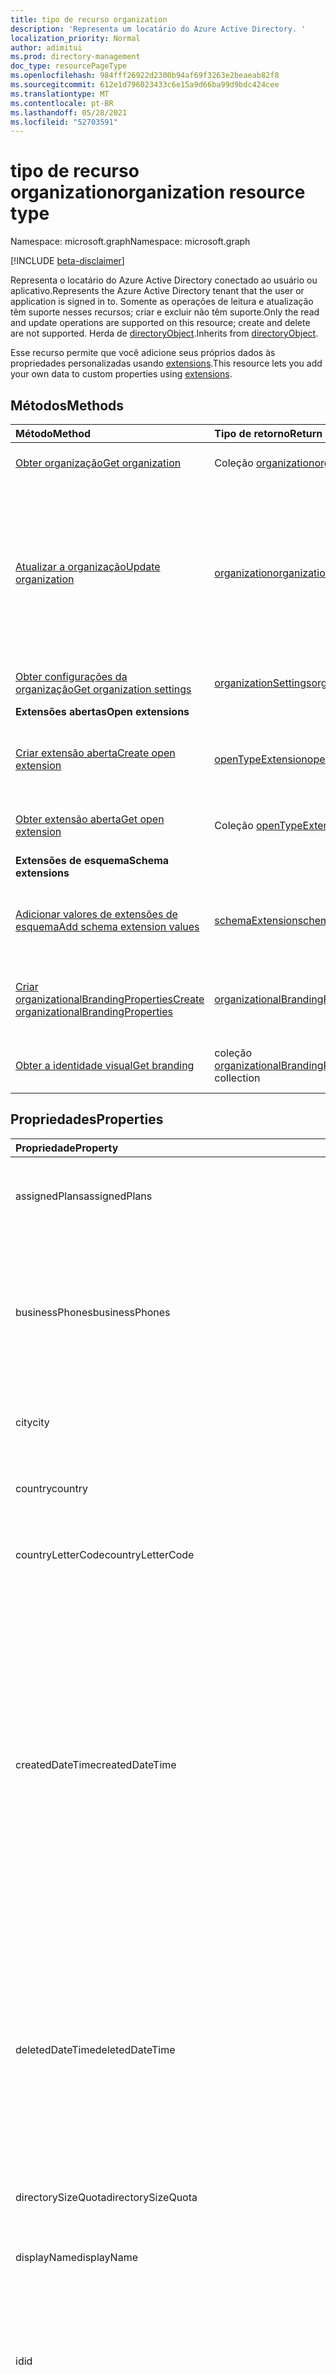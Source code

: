```yaml
---
title: tipo de recurso organization
description: 'Representa um locatário do Azure Active Directory. '
localization_priority: Normal
author: adimitui
ms.prod: directory-management
doc_type: resourcePageType
ms.openlocfilehash: 984fff26922d2300b94af69f3263e2beaeab82f8
ms.sourcegitcommit: 612e1d796023433c6e15a9d66ba99d9bdc424cee
ms.translationtype: MT
ms.contentlocale: pt-BR
ms.lasthandoff: 05/28/2021
ms.locfileid: "52703591"
---
```

# <a name="organization-resource-type"></a><span data-ttu-id="720b5-103">tipo de recurso organization</span><span class="sxs-lookup"><span data-stu-id="720b5-103">organization resource type</span></span>

<span data-ttu-id="720b5-104">Namespace: microsoft.graph</span><span class="sxs-lookup"><span data-stu-id="720b5-104">Namespace: microsoft.graph</span></span>

[!INCLUDE [beta-disclaimer](../../includes/beta-disclaimer.md)]

<span data-ttu-id="720b5-105">Representa o locatário do Azure Active Directory conectado ao usuário ou aplicativo.</span><span class="sxs-lookup"><span data-stu-id="720b5-105">Represents the Azure Active Directory tenant that the user or application is signed in to.</span></span> <span data-ttu-id="720b5-106">Somente as operações de leitura e atualização têm suporte nesses recursos; criar e excluir não têm suporte.</span><span class="sxs-lookup"><span data-stu-id="720b5-106">Only the read and update operations are supported on this resource; create and delete are not supported.</span></span> <span data-ttu-id="720b5-107">Herda de [directoryObject](directoryobject.md).</span><span class="sxs-lookup"><span data-stu-id="720b5-107">Inherits from [directoryObject](directoryobject.md).</span></span>

<span data-ttu-id="720b5-108">Esse recurso permite que você adicione seus próprios dados às propriedades personalizadas usando [extensions](/graph/extensibility-overview).</span><span class="sxs-lookup"><span data-stu-id="720b5-108">This resource lets you add your own data to custom properties using [extensions](/graph/extensibility-overview).</span></span>

## <a name="methods"></a><span data-ttu-id="720b5-109">Métodos</span><span class="sxs-lookup"><span data-stu-id="720b5-109">Methods</span></span>

| <span data-ttu-id="720b5-110">Método</span><span class="sxs-lookup"><span data-stu-id="720b5-110">Method</span></span>       | <span data-ttu-id="720b5-111">Tipo de retorno</span><span class="sxs-lookup"><span data-stu-id="720b5-111">Return Type</span></span>  |<span data-ttu-id="720b5-112">Descrição</span><span class="sxs-lookup"><span data-stu-id="720b5-112">Description</span></span>|
|:---------------|:--------|:----------|
|[<span data-ttu-id="720b5-113">Obter organização</span><span class="sxs-lookup"><span data-stu-id="720b5-113">Get organization</span></span>](../api/organization-get.md) | <span data-ttu-id="720b5-114">Coleção [organization](organization.md)</span><span class="sxs-lookup"><span data-stu-id="720b5-114">[organization](organization.md) collection</span></span>|<span data-ttu-id="720b5-115">Leia as propriedades e as relações do objeto de organização.</span><span class="sxs-lookup"><span data-stu-id="720b5-115">Read properties and relationships of organization object.</span></span>|
|[<span data-ttu-id="720b5-116">Atualizar a organização</span><span class="sxs-lookup"><span data-stu-id="720b5-116">Update organization</span></span>](../api/organization-update.md) | [<span data-ttu-id="720b5-117">organization</span><span class="sxs-lookup"><span data-stu-id="720b5-117">organization</span></span>](organization.md)  |<span data-ttu-id="720b5-118">Atualize o objeto organization.</span><span class="sxs-lookup"><span data-stu-id="720b5-118">Update organization object.</span></span> <span data-ttu-id="720b5-119">As únicas propriedades que podem ser atualizadas são: **marketingNotificationMails**, **technicalNotificationMails**, **securityComplianceNotificationMails**, **securityComplianceNotificationPhones** e **privacyProfile**.</span><span class="sxs-lookup"><span data-stu-id="720b5-119">The only properties that can be updated are: **marketingNotificationMails**, **technicalNotificationMails**, **securityComplianceNotificationMails**, **securityComplianceNotificationPhones** and **privacyProfile**.</span></span> |
| [<span data-ttu-id="720b5-120">Obter configurações da organização</span><span class="sxs-lookup"><span data-stu-id="720b5-120">Get organization settings</span></span>](../api/organizationsettings-get.md) | [<span data-ttu-id="720b5-121">organizationSettings</span><span class="sxs-lookup"><span data-stu-id="720b5-121">organizationSettings</span></span>](organizationsettings.md) | <span data-ttu-id="720b5-122">Leia o objeto de configurações da organização.</span><span class="sxs-lookup"><span data-stu-id="720b5-122">Read the organization settings object.</span></span> |
|<span data-ttu-id="720b5-123">**Extensões abertas**</span><span class="sxs-lookup"><span data-stu-id="720b5-123">**Open extensions**</span></span>| | |
|[<span data-ttu-id="720b5-124">Criar extensão aberta</span><span class="sxs-lookup"><span data-stu-id="720b5-124">Create open extension</span></span>](../api/opentypeextension-post-opentypeextension.md) |[<span data-ttu-id="720b5-125">openTypeExtension</span><span class="sxs-lookup"><span data-stu-id="720b5-125">openTypeExtension</span></span>](opentypeextension.md)| <span data-ttu-id="720b5-126">Crie uma extensão aberta e adicione propriedades personalizadas a uma instância nova ou existente de um recurso.</span><span class="sxs-lookup"><span data-stu-id="720b5-126">Create an open extension and add custom properties to a new or existing resource.</span></span>|
|[<span data-ttu-id="720b5-127">Obter extensão aberta</span><span class="sxs-lookup"><span data-stu-id="720b5-127">Get open extension</span></span>](../api/opentypeextension-get.md) |<span data-ttu-id="720b5-128">Coleção [openTypeExtension](opentypeextension.md)</span><span class="sxs-lookup"><span data-stu-id="720b5-128">[openTypeExtension](opentypeextension.md) collection</span></span>| <span data-ttu-id="720b5-129">Obtenha uma extensão aberta identificada pelo nome da extensão.</span><span class="sxs-lookup"><span data-stu-id="720b5-129">Get an open extension identified by the extension name.</span></span>|
|<span data-ttu-id="720b5-130">**Extensões de esquema**</span><span class="sxs-lookup"><span data-stu-id="720b5-130">**Schema extensions**</span></span>| | |
|[<span data-ttu-id="720b5-131">Adicionar valores de extensões de esquema</span><span class="sxs-lookup"><span data-stu-id="720b5-131">Add schema extension values</span></span>](../api/schemaextension-post-schemaextensions.md) | [<span data-ttu-id="720b5-132">schemaExtension</span><span class="sxs-lookup"><span data-stu-id="720b5-132">schemaExtension</span></span>](schemaextension.md) | <span data-ttu-id="720b5-133">Cria uma definição para a extensão de esquema e usa-a para adicionar dados digitados personalizados a um recurso.</span><span class="sxs-lookup"><span data-stu-id="720b5-133">Create a schema extension definition and then use it to add custom typed data to a resource.</span></span>|
|[<span data-ttu-id="720b5-134">Criar organizationalBrandingProperties</span><span class="sxs-lookup"><span data-stu-id="720b5-134">Create organizationalBrandingProperties</span></span>](../api/organizationalbrandingproperties-create.md) | [<span data-ttu-id="720b5-135">organizationalBrandingProperties</span><span class="sxs-lookup"><span data-stu-id="720b5-135">organizationalBrandingProperties</span></span>](organizationalbrandingproperties.md) | <span data-ttu-id="720b5-136">Crie uma nova organizationalBrandingProperties postando na coleção de identidade visual.</span><span class="sxs-lookup"><span data-stu-id="720b5-136">Create a new organizationalBrandingProperties by posting to the branding collection.</span></span> |
|[<span data-ttu-id="720b5-137">Obter a identidade visual</span><span class="sxs-lookup"><span data-stu-id="720b5-137">Get branding</span></span>](../api/organizationalbrandingproperties-get.md) | <span data-ttu-id="720b5-138">coleção [organizationalBrandingProperties](organizationalbrandingproperties.md)</span><span class="sxs-lookup"><span data-stu-id="720b5-138">[organizationalBrandingProperties](organizationalbrandingproperties.md) collection</span></span> | <span data-ttu-id="720b5-139">Obter uma coleção de objetos organizationalBrandingProperties.</span><span class="sxs-lookup"><span data-stu-id="720b5-139">Get an organizationalBrandingProperties object collection.</span></span> |

## <a name="properties"></a><span data-ttu-id="720b5-140">Propriedades</span><span class="sxs-lookup"><span data-stu-id="720b5-140">Properties</span></span> 
| <span data-ttu-id="720b5-141">Propriedade</span><span class="sxs-lookup"><span data-stu-id="720b5-141">Property</span></span> | <span data-ttu-id="720b5-142">Tipo</span><span class="sxs-lookup"><span data-stu-id="720b5-142">Type</span></span>   | <span data-ttu-id="720b5-143">Descrição</span><span class="sxs-lookup"><span data-stu-id="720b5-143">Description</span></span> |
|:-------- |:---- |:----------- |
| <span data-ttu-id="720b5-144">assignedPlans</span><span class="sxs-lookup"><span data-stu-id="720b5-144">assignedPlans</span></span> | <span data-ttu-id="720b5-145">Coleção [assignedPlan](assignedplan.md)</span><span class="sxs-lookup"><span data-stu-id="720b5-145">[assignedPlan](assignedplan.md) collection</span></span> | <span data-ttu-id="720b5-p103">A coleção de planos de serviço associados ao locatário. Não anulável.</span><span class="sxs-lookup"><span data-stu-id="720b5-p103">The collection of service plans associated with the tenant. Not nullable.</span></span> |
| <span data-ttu-id="720b5-148">businessPhones</span><span class="sxs-lookup"><span data-stu-id="720b5-148">businessPhones</span></span> | <span data-ttu-id="720b5-149">Coleção de cadeias de caracteres</span><span class="sxs-lookup"><span data-stu-id="720b5-149">String collection</span></span> | <span data-ttu-id="720b5-150">Número de telefone da organização.</span><span class="sxs-lookup"><span data-stu-id="720b5-150">Telephone number for the organization.</span></span> <span data-ttu-id="720b5-151">Embora isso seja uma coleção de cadeias de caracteres, somente um número pode ser definido para essa propriedade.</span><span class="sxs-lookup"><span data-stu-id="720b5-151">Although this is a string collection, only one number can be set for this property.</span></span> |
| <span data-ttu-id="720b5-152">city</span><span class="sxs-lookup"><span data-stu-id="720b5-152">city</span></span> | <span data-ttu-id="720b5-153">Cadeia de caracteres</span><span class="sxs-lookup"><span data-stu-id="720b5-153">String</span></span> | <span data-ttu-id="720b5-154">Nome da cidade do endereço da organização.</span><span class="sxs-lookup"><span data-stu-id="720b5-154">City name of the address for the organization.</span></span> |
| <span data-ttu-id="720b5-155">country</span><span class="sxs-lookup"><span data-stu-id="720b5-155">country</span></span> | <span data-ttu-id="720b5-156">Cadeia de caracteres</span><span class="sxs-lookup"><span data-stu-id="720b5-156">String</span></span> | <span data-ttu-id="720b5-157">Nome do país/região do endereço da organização.</span><span class="sxs-lookup"><span data-stu-id="720b5-157">Country/region name of the address for the organization.</span></span> |
| <span data-ttu-id="720b5-158">countryLetterCode</span><span class="sxs-lookup"><span data-stu-id="720b5-158">countryLetterCode</span></span> | <span data-ttu-id="720b5-159">Cadeia de caracteres</span><span class="sxs-lookup"><span data-stu-id="720b5-159">String</span></span> | <span data-ttu-id="720b5-160">Abreviação do país/região da organização.</span><span class="sxs-lookup"><span data-stu-id="720b5-160">Country/region abbreviation for the organization.</span></span> |
| <span data-ttu-id="720b5-161">createdDateTime</span><span class="sxs-lookup"><span data-stu-id="720b5-161">createdDateTime</span></span> | <span data-ttu-id="720b5-162">DateTimeOffset</span><span class="sxs-lookup"><span data-stu-id="720b5-162">DateTimeOffset</span></span> | <span data-ttu-id="720b5-163">Carimbo de hora de criação da organização.</span><span class="sxs-lookup"><span data-stu-id="720b5-163">Timestamp of when the organization was created.</span></span> <span data-ttu-id="720b5-164">Não é possível modificar o valor e ele é preenchido automaticamente quando a organização é criada.</span><span class="sxs-lookup"><span data-stu-id="720b5-164">The value cannot be modified and is automatically populated when the organization is created.</span></span> <span data-ttu-id="720b5-165">O tipo Timestamp representa informações de data e hora usando o formato ISO 8601 e está sempre no horário UTC.</span><span class="sxs-lookup"><span data-stu-id="720b5-165">The Timestamp type represents date and time information using ISO 8601 format and is always in UTC time.</span></span> <span data-ttu-id="720b5-166">Por exemplo, meia-noite UTC em 1 de janeiro de 2014 é `2014-01-01T00:00:00Z`.</span><span class="sxs-lookup"><span data-stu-id="720b5-166">For example, midnight UTC on Jan 1, 2014 is `2014-01-01T00:00:00Z`.</span></span> <span data-ttu-id="720b5-167">Somente leitura.</span><span class="sxs-lookup"><span data-stu-id="720b5-167">Read-only.</span></span> |
| <span data-ttu-id="720b5-168">deletedDateTime</span><span class="sxs-lookup"><span data-stu-id="720b5-168">deletedDateTime</span></span> | <span data-ttu-id="720b5-169">DateTimeOffset</span><span class="sxs-lookup"><span data-stu-id="720b5-169">DateTimeOffset</span></span> | <span data-ttu-id="720b5-170">Representa a data e a hora que o locatário do Azure AD foi excluído usando o formato ISO 8601 e está sempre no horário do UTC.</span><span class="sxs-lookup"><span data-stu-id="720b5-170">Represents date and time of when the Azure AD tenant was deleted using ISO 8601 format and is always in UTC time.</span></span> <span data-ttu-id="720b5-171">Por exemplo, meia-noite UTC em 1 de janeiro de 2014 é `2014-01-01T00:00:00Z`.</span><span class="sxs-lookup"><span data-stu-id="720b5-171">For example, midnight UTC on Jan 1, 2014 is `2014-01-01T00:00:00Z`.</span></span> <span data-ttu-id="720b5-172">Somente leitura.</span><span class="sxs-lookup"><span data-stu-id="720b5-172">Read-only.</span></span> |
| <span data-ttu-id="720b5-173">directorySizeQuota</span><span class="sxs-lookup"><span data-stu-id="720b5-173">directorySizeQuota</span></span> | [<span data-ttu-id="720b5-174">directorySizeQuota</span><span class="sxs-lookup"><span data-stu-id="720b5-174">directorySizeQuota</span></span>](directorySizeQuota.md) | <span data-ttu-id="720b5-175">As informações de cota de tamanho do diretório de uma organização.</span><span class="sxs-lookup"><span data-stu-id="720b5-175">The directory size quota information of an organization.</span></span> |
| <span data-ttu-id="720b5-176">displayName</span><span class="sxs-lookup"><span data-stu-id="720b5-176">displayName</span></span> | <span data-ttu-id="720b5-177">String</span><span class="sxs-lookup"><span data-stu-id="720b5-177">String</span></span> | <span data-ttu-id="720b5-178">O nome de exibição do locatário.</span><span class="sxs-lookup"><span data-stu-id="720b5-178">The display name for the tenant.</span></span> |
| <span data-ttu-id="720b5-179">id</span><span class="sxs-lookup"><span data-stu-id="720b5-179">id</span></span> | <span data-ttu-id="720b5-180">Cadeia de caracteres</span><span class="sxs-lookup"><span data-stu-id="720b5-180">String</span></span> | <span data-ttu-id="720b5-181">A ID do locatário, um identificador exclusivo que representa a organização (ou Locatário).</span><span class="sxs-lookup"><span data-stu-id="720b5-181">The tenant ID, a unique identifier representing the organization (or tenant).</span></span> <span data-ttu-id="720b5-182">Herdado de [directoryObject](directoryobject.md).</span><span class="sxs-lookup"><span data-stu-id="720b5-182">Inherited from [directoryObject](directoryobject.md).</span></span> <span data-ttu-id="720b5-183">Chave.</span><span class="sxs-lookup"><span data-stu-id="720b5-183">Key.</span></span> <span data-ttu-id="720b5-184">Não anulável.</span><span class="sxs-lookup"><span data-stu-id="720b5-184">Not nullable.</span></span> <span data-ttu-id="720b5-185">Somente leitura.</span><span class="sxs-lookup"><span data-stu-id="720b5-185">Read-only.</span></span> |
| <span data-ttu-id="720b5-186">isMultipleDataLocationsForServicesEnabled</span><span class="sxs-lookup"><span data-stu-id="720b5-186">isMultipleDataLocationsForServicesEnabled</span></span> | <span data-ttu-id="720b5-187">Boolean</span><span class="sxs-lookup"><span data-stu-id="720b5-187">Boolean</span></span> | <span data-ttu-id="720b5-188">`true` se a organização estiver habilitada para Multi-Geo; `false` se a organização não estiver habilitada para Multi-Geo; `null` (padrão).</span><span class="sxs-lookup"><span data-stu-id="720b5-188">`true` if organization is Multi-Geo enabled; `false` if organization is not Multi-Geo enabled; `null` (default).</span></span> <span data-ttu-id="720b5-189">Somente leitura.</span><span class="sxs-lookup"><span data-stu-id="720b5-189">Read-only.</span></span> <span data-ttu-id="720b5-190">Para saber mais, confira [OneDrive Online Multi-Geo](/sharepoint/dev/solution-guidance/multigeo-introduction).</span><span class="sxs-lookup"><span data-stu-id="720b5-190">For more information, see [OneDrive Online Multi-Geo](/sharepoint/dev/solution-guidance/multigeo-introduction).</span></span> |
| <span data-ttu-id="720b5-191">marketingNotificationEmails</span><span class="sxs-lookup"><span data-stu-id="720b5-191">marketingNotificationEmails</span></span> | <span data-ttu-id="720b5-192">Coleção de cadeias de caracteres</span><span class="sxs-lookup"><span data-stu-id="720b5-192">String collection</span></span> | <span data-ttu-id="720b5-193">Não anulável.</span><span class="sxs-lookup"><span data-stu-id="720b5-193">Not nullable.</span></span> |
| <span data-ttu-id="720b5-194">objectType</span><span class="sxs-lookup"><span data-stu-id="720b5-194">objectType</span></span> | <span data-ttu-id="720b5-195">String</span><span class="sxs-lookup"><span data-stu-id="720b5-195">String</span></span> | <span data-ttu-id="720b5-196">Uma cadeia de caracteres que identifica o tipo de objeto.</span><span class="sxs-lookup"><span data-stu-id="720b5-196">A string that identifies the object type.</span></span> <span data-ttu-id="720b5-197">Para locatários, o valor é `Company` sempre .</span><span class="sxs-lookup"><span data-stu-id="720b5-197">For tenants the value is always `Company`.</span></span>|
| <span data-ttu-id="720b5-198">onPremisesLastSyncDateTime</span><span class="sxs-lookup"><span data-stu-id="720b5-198">onPremisesLastSyncDateTime</span></span> | <span data-ttu-id="720b5-199">DateTimeOffset</span><span class="sxs-lookup"><span data-stu-id="720b5-199">DateTimeOffset</span></span> | <span data-ttu-id="720b5-200">A hora e a data em que o locatário foi sincronizado pela última vez com o diretório local.</span><span class="sxs-lookup"><span data-stu-id="720b5-200">The time and date at which the tenant was last synced with the on-premises directory.</span></span> <span data-ttu-id="720b5-201">O tipo Timestamp representa informações de data e hora usando o formato ISO 8601 e está sempre no horário UTC.</span><span class="sxs-lookup"><span data-stu-id="720b5-201">The Timestamp type represents date and time information using ISO 8601 format and is always in UTC time.</span></span> <span data-ttu-id="720b5-202">Por exemplo, meia-noite UTC em 1 de janeiro de 2014 é `2014-01-01T00:00:00Z`.</span><span class="sxs-lookup"><span data-stu-id="720b5-202">For example, midnight UTC on Jan 1, 2014 is `2014-01-01T00:00:00Z`.</span></span>|
| <span data-ttu-id="720b5-203">onPremisesSyncEnabled</span><span class="sxs-lookup"><span data-stu-id="720b5-203">onPremisesSyncEnabled</span></span> | <span data-ttu-id="720b5-204">Boolean</span><span class="sxs-lookup"><span data-stu-id="720b5-204">Boolean</span></span> | <span data-ttu-id="720b5-205">`true` se esse objeto for sincronizado de um diretório local; se esse objeto foi originalmente sincronizado de um diretório local, mas `false` não está mais sincronizado; Anulavel.</span><span class="sxs-lookup"><span data-stu-id="720b5-205">`true` if this object is synced from an on-premises directory; `false` if this object was originally synced from an on-premises directory but is no longer synced; Nullable.</span></span> <span data-ttu-id="720b5-206">`null` se este objeto nunca foi sincronizado de um diretório local (padrão).</span><span class="sxs-lookup"><span data-stu-id="720b5-206">`null` if this object has never been synced from an on-premises directory (default).</span></span> |
| <span data-ttu-id="720b5-207">postalCode</span><span class="sxs-lookup"><span data-stu-id="720b5-207">postalCode</span></span> | <span data-ttu-id="720b5-208">Cadeia de caracteres</span><span class="sxs-lookup"><span data-stu-id="720b5-208">String</span></span> | <span data-ttu-id="720b5-209">CEP do endereço da organização.</span><span class="sxs-lookup"><span data-stu-id="720b5-209">Postal code of the address for the organization.</span></span> |
| <span data-ttu-id="720b5-210">preferredLanguage</span><span class="sxs-lookup"><span data-stu-id="720b5-210">preferredLanguage</span></span> | <span data-ttu-id="720b5-211">String</span><span class="sxs-lookup"><span data-stu-id="720b5-211">String</span></span> | <span data-ttu-id="720b5-212">O idioma preferencial da organização.</span><span class="sxs-lookup"><span data-stu-id="720b5-212">The preferred language for the organization.</span></span> <span data-ttu-id="720b5-213">Deve seguir o Código ISO 639-1; por exemplo `en`.</span><span class="sxs-lookup"><span data-stu-id="720b5-213">Should follow ISO 639-1 Code; for example `en`.</span></span> |
| <span data-ttu-id="720b5-214">privacyProfile</span><span class="sxs-lookup"><span data-stu-id="720b5-214">privacyProfile</span></span> | [<span data-ttu-id="720b5-215">privacyProfile</span><span class="sxs-lookup"><span data-stu-id="720b5-215">privacyProfile</span></span>](privacyprofile.md) | <span data-ttu-id="720b5-216">O perfil de privacidade de uma organização.</span><span class="sxs-lookup"><span data-stu-id="720b5-216">The privacy profile of an organization.</span></span> |
| <span data-ttu-id="720b5-217">provisionedPlans</span><span class="sxs-lookup"><span data-stu-id="720b5-217">provisionedPlans</span></span> | <span data-ttu-id="720b5-218">coleção [provisionedPlan](provisionedplan.md)</span><span class="sxs-lookup"><span data-stu-id="720b5-218">[provisionedPlan](provisionedplan.md) collection</span></span> | <span data-ttu-id="720b5-219">Não anulável.</span><span class="sxs-lookup"><span data-stu-id="720b5-219">Not nullable.</span></span> |
| <span data-ttu-id="720b5-220">securityComplianceNotificationMails</span><span class="sxs-lookup"><span data-stu-id="720b5-220">securityComplianceNotificationMails</span></span> | <span data-ttu-id="720b5-221">Coleção de cadeias de caracteres</span><span class="sxs-lookup"><span data-stu-id="720b5-221">String collection</span></span> ||
| <span data-ttu-id="720b5-222">securityComplianceNotificationPhones</span><span class="sxs-lookup"><span data-stu-id="720b5-222">securityComplianceNotificationPhones</span></span> | <span data-ttu-id="720b5-223">Coleção de cadeias de caracteres</span><span class="sxs-lookup"><span data-stu-id="720b5-223">String collection</span></span> ||
| <span data-ttu-id="720b5-224">state</span><span class="sxs-lookup"><span data-stu-id="720b5-224">state</span></span> | <span data-ttu-id="720b5-225">Cadeia de caracteres</span><span class="sxs-lookup"><span data-stu-id="720b5-225">String</span></span> | <span data-ttu-id="720b5-226">Nome do estado do endereço da organização.</span><span class="sxs-lookup"><span data-stu-id="720b5-226">State name of the address for the organization.</span></span> |
| <span data-ttu-id="720b5-227">street</span><span class="sxs-lookup"><span data-stu-id="720b5-227">street</span></span> | <span data-ttu-id="720b5-228">Cadeia de caracteres</span><span class="sxs-lookup"><span data-stu-id="720b5-228">String</span></span> | <span data-ttu-id="720b5-229">Nome da rua do endereço da organização.</span><span class="sxs-lookup"><span data-stu-id="720b5-229">Street name of the address for organization.</span></span> |
| <span data-ttu-id="720b5-230">technicalNotificationMails</span><span class="sxs-lookup"><span data-stu-id="720b5-230">technicalNotificationMails</span></span> |<span data-ttu-id="720b5-231">Coleção de cadeias de caracteres</span><span class="sxs-lookup"><span data-stu-id="720b5-231">String collection</span></span> | <span data-ttu-id="720b5-232">Não anulável.</span><span class="sxs-lookup"><span data-stu-id="720b5-232">Not nullable.</span></span> |
| <span data-ttu-id="720b5-233">verifiedDomains</span><span class="sxs-lookup"><span data-stu-id="720b5-233">verifiedDomains</span></span> | <span data-ttu-id="720b5-234">[coleção verifiedDomain](verifieddomain.md)</span><span class="sxs-lookup"><span data-stu-id="720b5-234">[verifiedDomain](verifieddomain.md) collection</span></span>|<span data-ttu-id="720b5-p113">A coleção de domínios associados a este locatário. Não anulável.</span><span class="sxs-lookup"><span data-stu-id="720b5-p113">The collection of domains associated with this tenant. Not nullable.</span></span> |

## <a name="relationships"></a><span data-ttu-id="720b5-237">Relações</span><span class="sxs-lookup"><span data-stu-id="720b5-237">Relationships</span></span>

| <span data-ttu-id="720b5-238">Relação</span><span class="sxs-lookup"><span data-stu-id="720b5-238">Relationship</span></span>  | <span data-ttu-id="720b5-239">Tipo</span><span class="sxs-lookup"><span data-stu-id="720b5-239">Type</span></span>  |<span data-ttu-id="720b5-240">Descrição</span><span class="sxs-lookup"><span data-stu-id="720b5-240">Description</span></span>|
|:---------------|:--------|:----------|
|<span data-ttu-id="720b5-241">certificateBasedAuthConfiguration</span><span class="sxs-lookup"><span data-stu-id="720b5-241">certificateBasedAuthConfiguration</span></span>|<span data-ttu-id="720b5-242">coleção [certificateBasedAuthConfiguration](certificatebasedauthconfiguration.md)</span><span class="sxs-lookup"><span data-stu-id="720b5-242">[certificateBasedAuthConfiguration](certificatebasedauthconfiguration.md) collection</span></span>| <span data-ttu-id="720b5-243">Propriedade navigation para gerenciar a configuração de autenticação baseada em certificado.</span><span class="sxs-lookup"><span data-stu-id="720b5-243">Navigation property to manage  certificate-based authentication configuration.</span></span> <span data-ttu-id="720b5-244">Somente uma única instância de certificateBasedAuthConfiguration pode ser criada na coleção.</span><span class="sxs-lookup"><span data-stu-id="720b5-244">Only a single instance of certificateBasedAuthConfiguration can be created in the collection.</span></span>  |
|<span data-ttu-id="720b5-245">extensions</span><span class="sxs-lookup"><span data-stu-id="720b5-245">extensions</span></span>|<span data-ttu-id="720b5-246">Coleção [extension](extension.md)</span><span class="sxs-lookup"><span data-stu-id="720b5-246">[extension](extension.md) collection</span></span>|<span data-ttu-id="720b5-247">A coleção de extensões abertas definidas para o recurso da organização.</span><span class="sxs-lookup"><span data-stu-id="720b5-247">The collection of open extensions defined for the organization resource.</span></span> <span data-ttu-id="720b5-248">Anulável.</span><span class="sxs-lookup"><span data-stu-id="720b5-248">Nullable.</span></span>| 
|<span data-ttu-id="720b5-249">organizationalBranding</span><span class="sxs-lookup"><span data-stu-id="720b5-249">organizationalBranding</span></span>|<span data-ttu-id="720b5-250">coleção [organizationalBrandingProperties](organizationalbrandingproperties.md)</span><span class="sxs-lookup"><span data-stu-id="720b5-250">[organizationalBrandingProperties](organizationalbrandingproperties.md) collection</span></span>| <span data-ttu-id="720b5-251">Identidade visual da organização.</span><span class="sxs-lookup"><span data-stu-id="720b5-251">Branding for the organization.</span></span> <span data-ttu-id="720b5-252">Anulável.</span><span class="sxs-lookup"><span data-stu-id="720b5-252">Nullable.</span></span>|
|<span data-ttu-id="720b5-253">settings</span><span class="sxs-lookup"><span data-stu-id="720b5-253">settings</span></span>|[<span data-ttu-id="720b5-254">organizationSettings</span><span class="sxs-lookup"><span data-stu-id="720b5-254">organizationSettings</span></span>](organizationsettings.md) | <span data-ttu-id="720b5-255">Recupere as propriedades e as relações do objeto organizationSettings.</span><span class="sxs-lookup"><span data-stu-id="720b5-255">Retrieve the properties and relationships of organizationSettings object.</span></span> <span data-ttu-id="720b5-256">Anulável.</span><span class="sxs-lookup"><span data-stu-id="720b5-256">Nullable.</span></span>|

## <a name="json-representation"></a><span data-ttu-id="720b5-257">Representação JSON</span><span class="sxs-lookup"><span data-stu-id="720b5-257">JSON representation</span></span>

<span data-ttu-id="720b5-258">Veja a seguir uma representação JSON do recurso</span><span class="sxs-lookup"><span data-stu-id="720b5-258">Here is a JSON representation of the resource</span></span>

<!-- {
  "blockType": "resource",
  "optionalProperties": [
    "extensions"
  ],
  "keyProperty": "id",
  "@odata.type": "microsoft.graph.organization"
}-->

```json
{
  "assignedPlans": [{"@odata.type": "microsoft.graph.assignedPlan"}],
  "businessPhones": ["string"],
  "city": "string",
  "country": "string",
  "countryLetterCode": "string",
  "createdDateTime": "String (timestamp)",
  "deletedDateTime": "String (timestamp)",
  "directorySizeQuota": {"@odata.type": "microsoft.graph.directorySizeQuota"},
  "displayName": "string",
  "id": "string (identifier)",
  "isMultipleDataLocationsForServicesEnabled": "boolean",
  "marketingNotificationEmails": ["string"],
  "objectType": "string",
  "onPremisesLastSyncDateTime": "String (timestamp)",
  "onPremisesSyncEnabled": true,
  "postalCode": "string",
  "preferredLanguage": "string",
  "privacyProfile": {"@odata.type": "microsoft.graph.privacyProfile"},
  "provisionedPlans": [{"@odata.type": "microsoft.graph.provisionedPlan"}],
  "securityComplianceNotificationMails": ["string"],
  "securityComplianceNotificationPhones": ["string"],
  "state": "string",
  "street": "string",
  "technicalNotificationMails": ["string"],
  "verifiedDomains": [{"@odata.type": "microsoft.graph.verifiedDomain"}],
  "companyLastDirSyncTime": "2019-02-07T20:33:52.942Z",
  "dirSyncEnabled": true
}
```

## <a name="see-also"></a><span data-ttu-id="720b5-259">Confira também</span><span class="sxs-lookup"><span data-stu-id="720b5-259">See also</span></span>

- [<span data-ttu-id="720b5-260">Adicionar dados personalizados a recursos usando extensões</span><span class="sxs-lookup"><span data-stu-id="720b5-260">Add custom data to resources using extensions</span></span>](/graph/extensibility-overview)
- [<span data-ttu-id="720b5-261">Adicionar dados personalizados aos usuários usando extensões abertas</span><span class="sxs-lookup"><span data-stu-id="720b5-261">Add custom data to users using open extensions</span></span>](/graph/extensibility-open-users)
- [<span data-ttu-id="720b5-262">Adicionar dados personalizados a grupos usando as extensões do esquema</span><span class="sxs-lookup"><span data-stu-id="720b5-262">Add custom data to groups using schema extensions</span></span>](/graph/extensibility-schema-groups)

<!-- uuid: 8fcb5dbc-d5aa-4681-8e31-b001d5168d79
2015-10-25 14:57:30 UTC -->
<!--
{
  "type": "#page.annotation",
  "description": "organization resource",
  "keywords": "",
  "section": "documentation",
  "tocPath": "",
  "suppressions": []
}
-->
